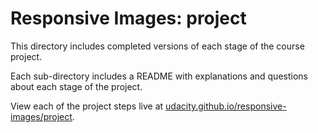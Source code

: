 # Responsive Images: project #

This directory includes completed versions of each stage of the course project.

Each sub-directory includes a README with explanations and questions about each stage of the project.

View each of the project steps live at [udacity.github.io/responsive-images/project](http://udacity.github.io/responsive-images/project).
